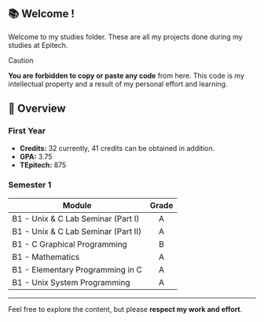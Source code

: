 ## 📚 Welcome !
Welcome to my studies folder. These are all my projects done during my studies at Epitech.

> [!CAUTION]
> **You are forbidden to copy or paste any code** from here. This code is my intellectual property and a result of my personal effort and learning.

## 📌 Overview

### First Year  
- **Credits:** 32 currently, 41 credits can be obtained in addition.  
- **GPA:** 3.75
- **TEpitech:** 875

### Semester 1  

| **Module**                             | **Grade** |
|----------------------------------------|:---------:|
| B1 - Unix & C Lab Seminar (Part I)     |     A     |
| B1 - Unix & C Lab Seminar (Part II)    |     A     |
| B1 - C Graphical Programming           |     B     |
| B1 - Mathematics                       |     A     |
| B1 - Elementary Programming in C       |     A     |
| B1 - Unix System Programming           |     A     |

---

Feel free to explore the content, but please **respect my work and effort**.
